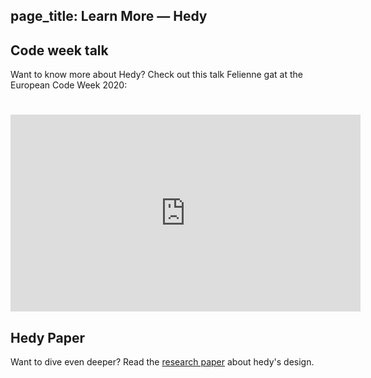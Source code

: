 page_title: Learn More — Hedy
---

## Code week talk
Want to know more about Hedy? Check out this talk Felienne gat at the European Code Week 2020:

<h1></h1>
<p><iframe width="560" height="315" src="https://www.youtube.com/embed/R2U9MEowYag?wmode=opaque" frameborder="0" allow="accelerometer; autoplay; clipboard-write; encrypted-media; gyroscope; picture-in-picture" allowfullscreen=""></iframe></p>
<p></p>

## Hedy Paper
Want to dive even deeper? Read the [research paper](https://www.felienne.com/wp-content/uploads/2020/07/Hedy_paper_website_draft.pdf) about hedy's design.

